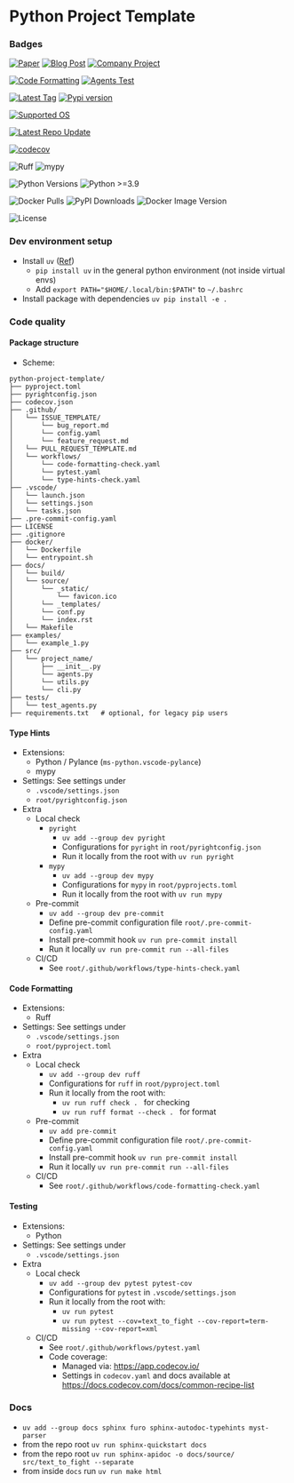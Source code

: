 # Python Project Template

### Badges

<a href="https://arxiv.org/abs/2508.00641"><img src="https://img.shields.io/badge/paper-arXiv:2508.00641-B31B1B?logo=arxiv" alt="Paper"/></a>
<a href="https://alexpalms.github.io/"><img src="https://img.shields.io/badge/Blog-Read%20Post-blue" alt="Blog Post"/></a>
<a href="https://artificialtwin.com/"><img src="https://img.shields.io/badge/Project-View%20Page-gold" alt="Company Project"/></a>

<a href="https://github.com/alexpalms/text-to-fight/actions/workflows/code-formatting-check.yaml"><img src="https://github.com/alexpalms/text-to-fight/actions/workflows/code-formatting-check.yaml?label=code%20formatting&logo=github" alt="Code Formatting"/></a>
<a href="https://github.com/diambra/arena/actions/workflows/test_agents.yaml"><img src="https://img.shields.io/github/actions/workflow/status/diambra/arena/test_agents.yaml?label=agents%20tests&logo=github" alt="Agents Test"/></a>

<a href="https://github.com/diambra/arena/tags"><img src="https://img.shields.io/github/v/tag/diambra/arena?label=latest%20tag&logo=github" alt="Latest Tag"/></a>
<a href="https://pypi.org/project/diambra-arena/"><img src="https://img.shields.io/pypi/v/diambra-arena?logo=pypi" alt="Pypi version"/></a>

<a href="https://github.com/alexpalms/text-to-fight"><img src="https://img.shields.io/badge/supported%20os-linux%20%7C%20win%20%7C%20macOS-blue?logo=docker" alt="Supported OS"/></a>

<a href="https://github.com/alexpalms/text-to-fight"><img src="https://img.shields.io/github/last-commit/alexpalms/text-to-fight/main?label=repo%20latest%20update&logo=readthedocs" alt="Latest Repo Update"/></a>


[![codecov](https://codecov.io/github/alexpalms/text-to-fight/graph/badge.svg?token=4817P3HFDN)](https://codecov.io/github/alexpalms/text-to-fight)


![Ruff](https://img.shields.io/badge/linting-ruff-4B8BBE?logo=python&logoColor=white)
![mypy](https://img.shields.io/badge/type%20checking-mypy-2A6DB0.svg)

![Python Versions](https://img.shields.io/pypi/pyversions/diambra-arena)
![Python >=3.9](https://img.shields.io/badge/python-%3E%3D3.9-blue)

![Docker Pulls](https://img.shields.io/docker/pulls/diambra/engine)
![PyPI Downloads](https://img.shields.io/pypi/dm/diambra-arena)
![Docker Image Version](https://img.shields.io/docker/v/diambra/engine?sort=semver)


![License](https://img.shields.io/github/license/alexpalms/text-to-fight)

### Dev environment setup

- Install `uv` ([Ref](https://github.com/astral-sh/uv))
  - `pip install uv` in the general python environment (not inside virtual envs)
  - Add `export PATH="$HOME/.local/bin:$PATH"` to `~/.bashrc`
- Install package with dependencies `uv pip install -e .`

### Code quality

#### Package structure

- Scheme:
```
python-project-template/
├── pyproject.toml
├── pyrightconfig.json
├── codecov.json
├── .github/
│   └── ISSUE_TEMPLATE/
│       └── bug_report.md
│       └── config.yaml
│       └── feature_request.md
│   └── PULL_REQUEST_TEMPLATE.md
│   └── workflows/
│       └── code-formatting-check.yaml
│       └── pytest.yaml
│       └── type-hints-check.yaml
├── .vscode/
│   └── launch.json
│   └── settings.json
│   └── tasks.json
├── .pre-commit-config.yaml
├── LICENSE
├── .gitignore
├── docker/
│   └── Dockerfile
│   └── entrypoint.sh
├── docs/
│   └── build/
│   └── source/
│       └── _static/
│           └── favicon.ico
│       └── _templates/
│       └── conf.py
│       └── index.rst
│   └── Makefile
├── examples/
│   └── example_1.py
├── src/
│   └── project_name/
│       ├── __init__.py
│       └── agents.py
│       └── utils.py
│       └── cli.py
├── tests/
│   └── test_agents.py
├── requirements.txt   # optional, for legacy pip users

```

#### Type Hints

- Extensions:
  - Python / Pylance (`ms-python.vscode-pylance`)
  - mypy
- Settings:
  See settings under
  - `.vscode/settings.json`
  - `root/pyrightconfig.json`
- Extra
  - Local check
    - `pyright`
      - `uv add --group dev pyright`
      - Configurations for `pyright` in `root/pyrightconfig.json`
      - Run it locally from the root with `uv run pyright`
    - `mypy`
      - `uv add --group dev mypy`
      - Configurations for `mypy` in `root/pyprojects.toml`
      - Run it locally from the root with `uv run mypy`
  - Pre-commit
    - `uv add --group dev pre-commit`
    - Define pre-commit configuration file `root/.pre-commit-config.yaml`
    - Install pre-commit hook `uv run pre-commit install`
    - Run it locally `uv run pre-commit run --all-files`
  - CI/CD
    - See `root/.github/workflows/type-hints-check.yaml`

#### Code Formatting

- Extensions:
  - Ruff
- Settings:
  See settings under
  - `.vscode/settings.json`
  - `root/pyproject.toml`
- Extra
  - Local check
    - `uv add --group dev ruff`
    - Configurations for `ruff` in `root/pyproject.toml`
    - Run it locally from the root with:
      - `uv run ruff check . ` for checking
      - `uv run ruff format --check . ` for format
  - Pre-commit
    - `uv add pre-commit`
    - Define pre-commit configuration file `root/.pre-commit-config.yaml`
    - Install pre-commit hook `uv run pre-commit install`
    - Run it locally `uv run pre-commit run --all-files`
  - CI/CD
    - See `root/.github/workflows/code-formatting-check.yaml`

#### Testing

- Extensions:
  - Python
- Settings:
  See settings under
  - `.vscode/settings.json`
- Extra
  - Local check
    - `uv add --group dev pytest pytest-cov`
    - Configurations for `pytest` in `.vscode/settings.json`
    - Run it locally from the root with:
      - `uv run pytest`
      - `uv run pytest --cov=text_to_fight --cov-report=term-missing --cov-report=xml`
  - CI/CD
    - See `root/.github/workflows/pytest.yaml`
    - Code coverage:
      - Managed via: https://app.codecov.io/
      - Settings in `codecov.yaml` and docs available at https://docs.codecov.com/docs/common-recipe-list

### Docs

- `uv add --group docs sphinx furo sphinx-autodoc-typehints myst-parser`
- from the repo root `uv run sphinx-quickstart docs`
- from the repo root `uv run sphinx-apidoc -o docs/source/ src/text_to_fight --separate`
- from inside `docs` run `uv run make html`
